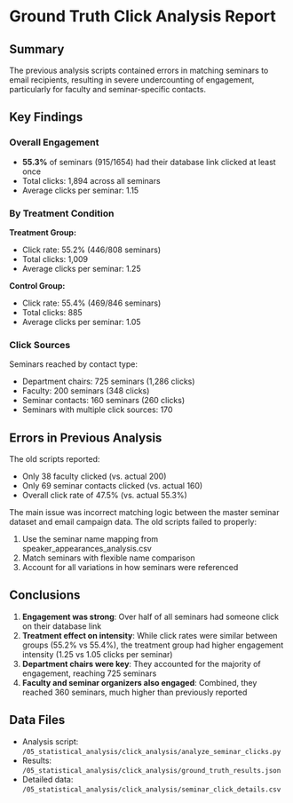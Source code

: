 # Ground Truth Click Analysis Report

## Summary

The previous analysis scripts contained errors in matching seminars to email recipients, resulting in severe undercounting of engagement, particularly for faculty and seminar-specific contacts.

## Key Findings

### Overall Engagement
- **55.3%** of seminars (915/1654) had their database link clicked at least once
- Total clicks: 1,894 across all seminars
- Average clicks per seminar: 1.15

### By Treatment Condition
**Treatment Group:**
- Click rate: 55.2% (446/808 seminars)
- Total clicks: 1,009
- Average clicks per seminar: 1.25

**Control Group:**
- Click rate: 55.4% (469/846 seminars)  
- Total clicks: 885
- Average clicks per seminar: 1.05

### Click Sources
Seminars reached by contact type:
- Department chairs: 725 seminars (1,286 clicks)
- Faculty: 200 seminars (348 clicks)
- Seminar contacts: 160 seminars (260 clicks)
- Seminars with multiple click sources: 170

## Errors in Previous Analysis

The old scripts reported:
- Only 38 faculty clicked (vs. actual 200)
- Only 69 seminar contacts clicked (vs. actual 160)
- Overall click rate of 47.5% (vs. actual 55.3%)

The main issue was incorrect matching logic between the master seminar dataset and email campaign data. The old scripts failed to properly:
1. Use the seminar name mapping from speaker_appearances_analysis.csv
2. Match seminars with flexible name comparison
3. Account for all variations in how seminars were referenced

## Conclusions

1. **Engagement was strong**: Over half of all seminars had someone click on their database link
2. **Treatment effect on intensity**: While click rates were similar between groups (55.2% vs 55.4%), the treatment group had higher engagement intensity (1.25 vs 1.05 clicks per seminar)
3. **Department chairs were key**: They accounted for the majority of engagement, reaching 725 seminars
4. **Faculty and seminar organizers also engaged**: Combined, they reached 360 seminars, much higher than previously reported

## Data Files
- Analysis script: `/05_statistical_analysis/click_analysis/analyze_seminar_clicks.py`
- Results: `/05_statistical_analysis/click_analysis/ground_truth_results.json`
- Detailed data: `/05_statistical_analysis/click_analysis/seminar_click_details.csv`